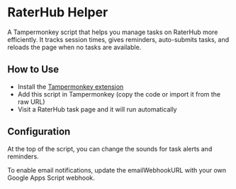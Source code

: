 # RaterHub Helper

A Tampermonkey script that helps you manage tasks on RaterHub more efficiently. It tracks session times, gives reminders, auto-submits tasks, and reloads the page when no tasks are available.

## How to Use

- Install the [Tampermonkey extension](https://www.tampermonkey.net/)
- Add this script in Tampermonkey (copy the code or import it from the raw URL)
- Visit a RaterHub task page and it will run automatically

## Configuration

At the top of the script, you can change the sounds for task alerts and reminders.

To enable email notifications, update the emailWebhookURL with your own Google Apps Script webhook.

